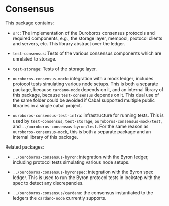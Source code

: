 # Consensus

This package contains:

* `src`: The implementation of the Ouroboros consensus protocols and required
  components, e.g., the storage layer, mempool, protocol clients and servers,
  etc. This library abstract over the ledger.

* `test-consensus`: Tests of the various consensus components which are
  unrelated to storage.

* `test-storage`: Tests of the storage layer.

* `ouroboros-consensus-mock`: integration with a mock ledger, includes
  protocol tests simulating various node setups. This is both a separate
  package, because `cardano-node` depends on it, and an internal library of
  this package, because `test-consensus` depends on it. This dual use of the
  same folder could be avoided if Cabal supported multiple public libraries in
  a single cabal project.

* `ouroboros-consensus-test-infra`: infrastructure for running tests. This is
  used by `test-consensus`, `test-storage`, `ouroboros-consensus-mock/test`,
  and `../ouroboros-consensus-byron/test`. For the same reason as
  `ouroboros-consensus-mock`, this is both a separate package and an internal
  library of this package.

Related packages:

* `../ouroboros-consensus-byron`: integration with the Byron ledger, including
  protocol tests simulating various node setups.

* `../ouroboros-consensus-byronspec`: integration with the Byron spec ledger.
  This is used to run the Byron protocol tests in lockstep with the spec to
  detect any discrepancies.

* `../ouroboros-consensus/cardano`: the consensus instantiated to the ledgers
  the `cardano-node` currently supports.
